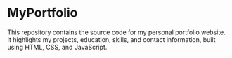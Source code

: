 # MyPortfolio
This repository contains the source code for my personal portfolio website. It highlights my projects, education, skills, and contact information, built using HTML, CSS, and JavaScript.
